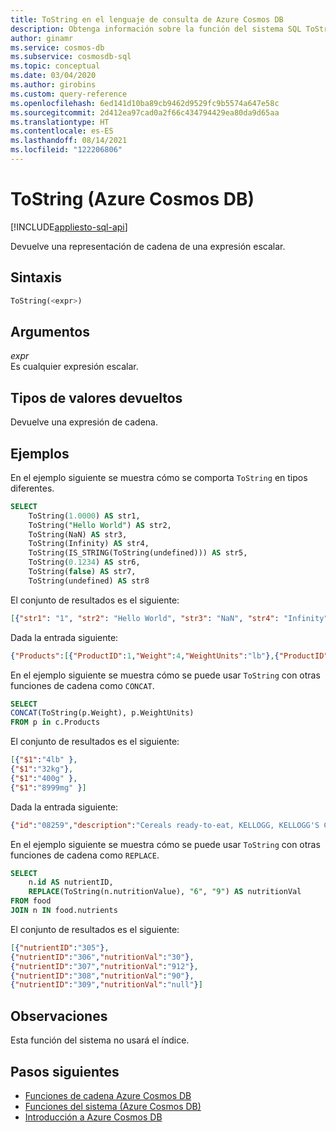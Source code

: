 ```yaml
---
title: ToString en el lenguaje de consulta de Azure Cosmos DB
description: Obtenga información sobre la función del sistema SQL ToString en Azure Cosmos DB.
author: ginamr
ms.service: cosmos-db
ms.subservice: cosmosdb-sql
ms.topic: conceptual
ms.date: 03/04/2020
ms.author: girobins
ms.custom: query-reference
ms.openlocfilehash: 6ed141d10ba89cb9462d9529fc9b5574a647e58c
ms.sourcegitcommit: 2d412ea97cad0a2f66c434794429ea80da9d65aa
ms.translationtype: HT
ms.contentlocale: es-ES
ms.lasthandoff: 08/14/2021
ms.locfileid: "122206806"
---
```

# <a name="tostring-azure-cosmos-db"></a>ToString (Azure Cosmos DB)
[!INCLUDE[appliesto-sql-api](../includes/appliesto-sql-api.md)]

 Devuelve una representación de cadena de una expresión escalar. 
  
## <a name="syntax"></a>Sintaxis
  
```sql
ToString(<expr>)
```  
  
## <a name="arguments"></a>Argumentos
  
*expr*  
   Es cualquier expresión escalar.  
  
## <a name="return-types"></a>Tipos de valores devueltos
  
  Devuelve una expresión de cadena.  
  
## <a name="examples"></a>Ejemplos
  
  En el ejemplo siguiente se muestra cómo se comporta `ToString` en tipos diferentes.   
  
```sql
SELECT 
    ToString(1.0000) AS str1, 
    ToString("Hello World") AS str2, 
    ToString(NaN) AS str3, 
    ToString(Infinity) AS str4,
    ToString(IS_STRING(ToString(undefined))) AS str5, 
    ToString(0.1234) AS str6, 
    ToString(false) AS str7, 
    ToString(undefined) AS str8
```  
  
 El conjunto de resultados es el siguiente:  
  
```json
[{"str1": "1", "str2": "Hello World", "str3": "NaN", "str4": "Infinity", "str5": "false", "str6": "0.1234", "str7": "false"}]  
```  
 Dada la entrada siguiente:
```json
{"Products":[{"ProductID":1,"Weight":4,"WeightUnits":"lb"},{"ProductID":2,"Weight":32,"WeightUnits":"kg"},{"ProductID":3,"Weight":400,"WeightUnits":"g"},{"ProductID":4,"Weight":8999,"WeightUnits":"mg"}]}
```    
 En el ejemplo siguiente se muestra cómo se puede usar `ToString` con otras funciones de cadena como `CONCAT`.   
 
```sql
SELECT 
CONCAT(ToString(p.Weight), p.WeightUnits) 
FROM p in c.Products 
```  

El conjunto de resultados es el siguiente:  
  
```json
[{"$1":"4lb" },
{"$1":"32kg"},
{"$1":"400g" },
{"$1":"8999mg" }]

```  
Dada la entrada siguiente:
```json
{"id":"08259","description":"Cereals ready-to-eat, KELLOGG, KELLOGG'S CRISPIX","nutrients":[{"id":"305","description":"Caffeine","units":"mg"},{"id":"306","description":"Cholesterol, HDL","nutritionValue":30,"units":"mg"},{"id":"307","description":"Sodium, NA","nutritionValue":612,"units":"mg"},{"id":"308","description":"Protein, ABP","nutritionValue":60,"units":"mg"},{"id":"309","description":"Zinc, ZN","nutritionValue":null,"units":"mg"}]}
```
En el ejemplo siguiente se muestra cómo se puede usar `ToString` con otras funciones de cadena como `REPLACE`.   
```sql
SELECT 
    n.id AS nutrientID,
    REPLACE(ToString(n.nutritionValue), "6", "9") AS nutritionVal
FROM food 
JOIN n IN food.nutrients
```
El conjunto de resultados es el siguiente:  
 ```json
[{"nutrientID":"305"},
{"nutrientID":"306","nutritionVal":"30"},
{"nutrientID":"307","nutritionVal":"912"},
{"nutrientID":"308","nutritionVal":"90"},
{"nutrientID":"309","nutritionVal":"null"}]
``` 

## <a name="remarks"></a>Observaciones

Esta función del sistema no usará el índice.

## <a name="next-steps"></a>Pasos siguientes

- [Funciones de cadena Azure Cosmos DB](sql-query-string-functions.md)
- [Funciones del sistema (Azure Cosmos DB)](sql-query-system-functions.md)
- [Introducción a Azure Cosmos DB](../introduction.md)
